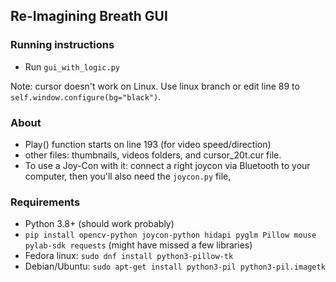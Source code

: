 ## Re-Imagining Breath GUI
### Running instructions
- Run `gui_with_logic.py` 

Note: cursor doesn't work on Linux. Use linux branch or edit line 89 to `self.window.configure(bg="black")`.

### About
- Play() function starts on line 193 (for video speed/direction)
- other files: thumbnails, videos folders, and cursor_20t.cur file. 
- To use a Joy-Con with it: connect a right joycon via Bluetooth to your computer, then you'll also need the `joycon.py` file, 



### Requirements 
- Python 3.8+ (should work probably)
- `pip install opencv-python joycon-python hidapi pyglm Pillow mouse pylab-sdk requests` (might have missed a few libraries)
- Fedora linux: `sudo dnf install python3-pillow-tk`
- Debian/Ubuntu: `sudo apt-get install python3-pil python3-pil.imagetk`
